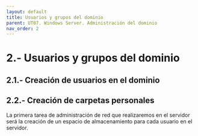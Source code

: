 ```yaml
---
layout: default
title: Usuarios y grupos del dominio
parent: UT07. Windows Server. Administración del dominio
nav_order: 2
---
```


# 2.- Usuarios y grupos del dominio

## 2.1.- Creación de usuarios en el dominio



## 2.2.- Creación de carpetas personales

La primera tarea de administración de red que realizaremos en el servidor será la creación de un espacio de almacenamiento para cada usuario en el servidor.









